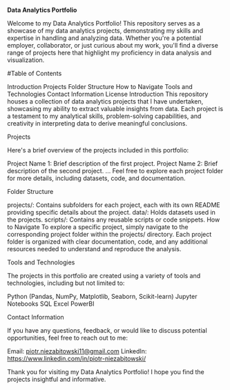 **Data Analytics Portfolio**

Welcome to my Data Analytics Portfolio! This repository serves as a showcase of my data analytics projects, demonstrating my skills and expertise in handling and analyzing data. Whether you're a potential employer, collaborator, or just curious about my work, you'll find a diverse range of projects here that highlight my proficiency in data analysis and visualization.

#Table of Contents

Introduction
Projects
Folder Structure
How to Navigate
Tools and Technologies
Contact Information
License
Introduction
This repository houses a collection of data analytics projects that I have undertaken, showcasing my ability to extract valuable insights from data. Each project is a testament to my analytical skills, problem-solving capabilities, and creativity in interpreting data to derive meaningful conclusions.

Projects

Here's a brief overview of the projects included in this portfolio:

Project Name 1: Brief description of the first project.
Project Name 2: Brief description of the second project.
...
Feel free to explore each project folder for more details, including datasets, code, and documentation.

Folder Structure

projects/: Contains subfolders for each project, each with its own README providing specific details about the project.
data/: Holds datasets used in the projects.
scripts/: Contains any reusable scripts or code snippets.
How to Navigate
To explore a specific project, simply navigate to the corresponding project folder within the projects/ directory. Each project folder is organized with clear documentation, code, and any additional resources needed to understand and reproduce the analysis.

Tools and Technologies

The projects in this portfolio are created using a variety of tools and technologies, including but not limited to:

Python (Pandas, NumPy, Matplotlib, Seaborn, Scikit-learn)
Jupyter Notebooks
SQL
Excel
PowerBI

Contact Information

If you have any questions, feedback, or would like to discuss potential opportunities, feel free to reach out to me:

Email: piotr.niezabitowski11@gmail.com
LinkedIn: https://www.linkedin.com/in/piotr-niezabitowski/

Thank you for visiting my Data Analytics Portfolio! I hope you find the projects insightful and informative.
